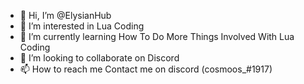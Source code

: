 - 👋 Hi, I’m @ElysianHub
- 👀 I’m interested in Lua Coding
- 🌱 I’m currently learning How To Do More Things Involved With Lua Coding
- 💞️ I’m looking to collaborate on Discord
- 📫 How to reach me Contact me on discord (cosmoos_#1917)

<!---
ElysianHub/ElysianHub is a ✨ special ✨ repository because its `README.md` (this file) appears on your GitHub profile.
You can click the Preview link to take a look at your changes.
--->
